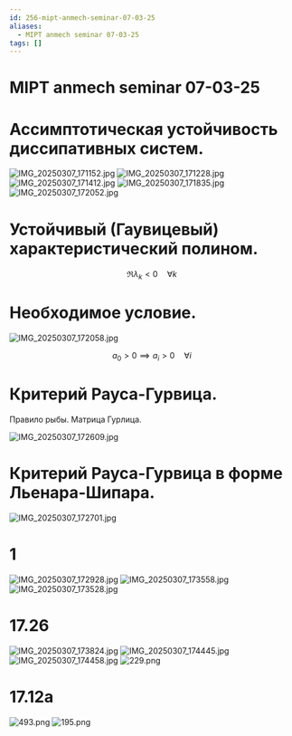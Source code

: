 ```yaml
---
id: 256-mipt-anmech-seminar-07-03-25
aliases:
  - MIPT anmech seminar 07-03-25
tags: []
---
```


# MIPT anmech seminar 07-03-25

# Ассимптотическая устойчивость диссипативных систем.

![IMG_20250307_171152.jpg](assets/imgs/IMG_20250307_171152.jpg)
![IMG_20250307_171228.jpg](assets/imgs/IMG_20250307_171228.jpg)
![IMG_20250307_171412.jpg](assets/imgs/IMG_20250307_171412.jpg)
![IMG_20250307_171835.jpg](assets/imgs/IMG_20250307_171835.jpg)
![IMG_20250307_172052.jpg](assets/imgs/IMG_20250307_172052.jpg)

# Устойчивый (Гаувицевый) характеристический полином.

$$
\Re \lambda_k < 0 \quad \forall k
$$

# Необходимое условие.

![IMG_20250307_172058.jpg](assets/imgs/IMG_20250307_172058.jpg)

$$
a_0 > 0 \implies a_i > 0 \quad \forall i
$$

# Критерий Рауса-Гурвица.

Правило рыбы.
Матрица Гурлица.

![IMG_20250307_172609.jpg](assets/imgs/IMG_20250307_172609.jpg)

# Критерий Рауса-Гурвица в форме Льенара-Шипара.

![IMG_20250307_172701.jpg](assets/imgs/IMG_20250307_172701.jpg)

# 1

![IMG_20250307_172928.jpg](assets/imgs/IMG_20250307_172928.jpg)
![IMG_20250307_173558.jpg](assets/imgs/IMG_20250307_173558.jpg)
![IMG_20250307_173528.jpg](assets/imgs/IMG_20250307_173528.jpg)

# 17.26

![IMG_20250307_173824.jpg](assets/imgs/IMG_20250307_173824.jpg)
![IMG_20250307_174445.jpg](assets/imgs/IMG_20250307_174445.jpg)
![IMG_20250307_174458.jpg](assets/imgs/IMG_20250307_174458.jpg)
![229.png](assets/imgs/229.png)

# 17.12a

![493.png](assets/imgs/493.png)
![195.png](assets/imgs/195.png)
